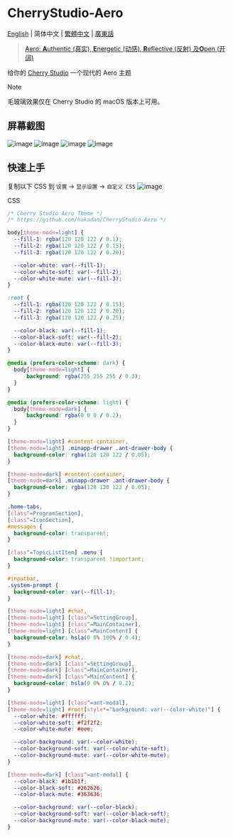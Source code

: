 # CherryStudio-Aero

[English](README.md) | 简体中文 | [繁體中文](README-cmn_TW.md) | [廣東話](README-jyut.md)

> [Aero: **A**uthentic (真实), **E**nergetic (动感), **R**eflective (反射) 及**O**pen (开阔)](https://en.wikipedia.org/wiki/Windows_Aero)

给你的 [Cherry Studio](https://github.com/CherryHQ/cherry-studio) 一个现代的 Aero 主题

> [!NOTE]
> 毛玻璃效果仅在 Cherry Studio 的 macOS 版本上可用。

## 屏幕截图

![image](https://github.com/user-attachments/assets/f1b45077-49e7-4c04-8c5f-b5099d1020aa)
![image](https://github.com/user-attachments/assets/a1203c88-9efa-489b-b3e7-a5f41961fd9e)
![image](https://github.com/user-attachments/assets/86315ef8-9bdc-4525-a4cb-b143f8608414)
![image](https://github.com/user-attachments/assets/76d6ffdd-a6be-4694-98b8-69a788208b80)

## 快速上手

复制以下 CSS 到 `设置` -> `显示设置` -> `自定义 CSS`
![image](https://github.com/user-attachments/assets/a8e595fb-d093-4972-b439-6dfb9029c9ae)

CSS

```css
/* Cherry Studio Aero Theme */
/* https://github.com/hakadao/CherryStudio-Aero */

body[theme-mode=light] {
  --fill-1: rgba(120 120 122 / 0.1);
  --fill-2: rgba(120 120 122 / 0.15);
  --fill-3: rgba(120 120 122 / 0.20);

  --color-white: var(--fill-1);
  --color-white-soft: var(--fill-2);
  --color-white-mute: var(--fill-3);
}

:root {
  --fill-1: rgba(120 120 122 / 0.15);
  --fill-2: rgba(120 120 122 / 0.20);
  --fill-3: rgba(120 120 122 / 0.25);

  --color-black: var(--fill-1);
  --color-black-soft: var(--fill-2);
  --color-black-mute: var(--fill-3);
}

@media (prefers-color-scheme: dark) {
  body[theme-mode=light] {
      background: rgba(255 255 255 / 0.3);
  }
}

@media (prefers-color-scheme: light) {
  body[theme-mode=dark] {
      background: rgba(0 0 0 / 0.2);
  }
}

[theme-mode=light] #content-container,
[theme-mode=light] .minapp-drawer .ant-drawer-body {
  background-color: rgba(120 120 122 / 0.05);
}

[theme-mode=dark] #content-container,
[theme-mode=dark] .minapp-drawer .ant-drawer-body {
  background-color: rgba(120 120 122 / 0.05);
}

.home-tabs,
[class^=ProgramSection],
[class^=IconSection],
#messages {
  background-color: transparent;
}

[class^=TopicListItem] .menu {
  background-color: transparent !important;
}

#inputbar,
.system-prompt {
  background-color: var(--fill-1);
}

[theme-mode=light] #chat,
[theme-mode=light] [class^=SettingGroup],
[theme-mode=light] [class^=MainContainer],
[theme-mode=light] [class^=MainContent] {
  background-color: hsla(0 0% 100% / 0.4);
}

[theme-mode=dark] #chat,
[theme-mode=dark] [class^=SettingGroup],
[theme-mode=dark] [class^=MainContainer],
[theme-mode=dark] [class^=MainContent] {
  background-color: hsla(0 0% 0% / 0.2);
}

[theme-mode=light] [class^=ant-modal],
[theme-mode=light] #root[style*="background: var(--color-white)"] {
  --color-white: #ffffff;
  --color-white-soft: #f2f2f2;
  --color-white-mute: #eee;

  --color-background: var(--color-white);
  --color-background-soft: var(--color-white-soft);
  --color-background-mute: var(--color-white-mute);
}

[theme-mode=dark] [class^=ant-modal] {
  --color-black: #1b1b1f;
  --color-black-soft: #262626;
  --color-black-mute: #363636;

  --color-background: var(--color-black);
  --color-background-soft: var(--color-black-soft);
  --color-background-mute: var(--color-black-mute);
}
```
